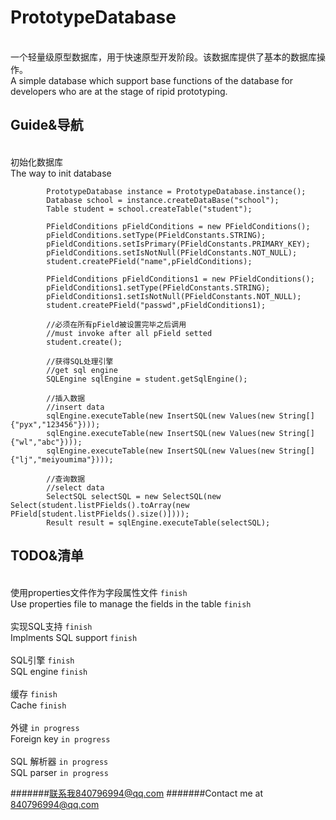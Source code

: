 # PrototypeDatabase
<br>一个轻量级原型数据库，用于快速原型开发阶段。该数据库提供了基本的数据库操作。
<br>A simple database which support base functions of the database for developers who are at the stage of ripid prototyping.

Guide&导航
-------

<br> 初始化数据库
<br> The way to init database
```
        PrototypeDatabase instance = PrototypeDatabase.instance();
        Database school = instance.createDataBase("school");
        Table student = school.createTable("student");

        PFieldConditions pFieldConditions = new PFieldConditions();
        pFieldConditions.setType(PFieldConstants.STRING);
        pFieldConditions.setIsPrimary(PFieldConstants.PRIMARY_KEY);
        pFieldConditions.setIsNotNull(PFieldConstants.NOT_NULL);
        student.createPField("name",pFieldConditions);

        PFieldConditions pFieldConditions1 = new PFieldConditions();
        pFieldConditions1.setType(PFieldConstants.STRING);
        pFieldConditions1.setIsNotNull(PFieldConstants.NOT_NULL);
        student.createPField("passwd",pFieldConditions1);

        //必须在所有pField被设置完毕之后调用
        //must invoke after all pField setted
        student.create();
        
        //获得SQL处理引擎
        //get sql engine
        SQLEngine sqlEngine = student.getSqlEngine();
        
        //插入数据
        //insert data
        sqlEngine.executeTable(new InsertSQL(new Values(new String[]{"pyx","123456"})));
        sqlEngine.executeTable(new InsertSQL(new Values(new String[]{"wl","abc"})));
        sqlEngine.executeTable(new InsertSQL(new Values(new String[]{"lj","meiyoumima"})));
        
        //查询数据
        //select data
        SelectSQL selectSQL = new SelectSQL(new Select(student.listPFields().toArray(new PField[student.listPFields().size()])));
        Result result = sqlEngine.executeTable(selectSQL);
```

TODO&清单
--------
<br>使用properties文件作为字段属性文件   `finish`
<br>Use properties file to manage the fields in the table   `finish`
<br>
<br>实现SQL支持   `finish`
<br>Implments SQL support   `finish`
<br>
<br>SQL引擎   `finish`
<br>SQL engine   `finish`
<br>
<br>缓存   `finish`
<br>Cache   `finish`
<br>
<br>外键   `in progress`
<br>Foreign key   `in progress`
<br>
<br>SQL 解析器   `in progress`
<br>SQL parser   `in progress`
<br>

#######联系我840796994@qq.com
#######Contact me at 840796994@qq.com

